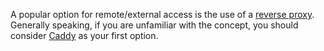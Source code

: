 A popular option for remote/external access is the use of a [reverse proxy](https://jellyfin.org/docs/general/post-install/networking/reverse-proxy/). Generally speaking, if you are unfamiliar with the concept, you should consider [Caddy](https://jellyfin.org/docs/general/post-install/networking/reverse-proxy/caddy/) as your first option.
